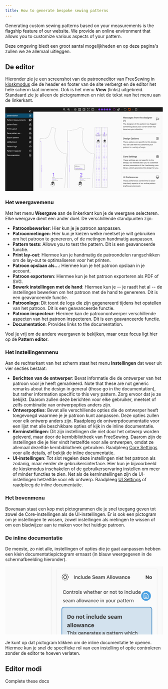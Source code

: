 ```yaml
---
title: How to generate bespoke sewing patterns
---
```


Generating custom sewing patterns based on your measurements is the flagship feature of our website. We provide an online environment that allows you to customize various aspects of your pattern.

Deze omgeving biedt een groot aantal mogelijkheden en op deze pagina's zullen we ze allemaal uitleggen.

<ControlTip />

## De editor

Hieronder zie je een screenshot van de patrooneditor van FreeSewing in [kioskmodus](/docs/about/site/draft/ui-settings/kiosk) die de header en footer van de site verbergt en de editor het hele scherm laat innemen. Ook is het menu **View** (links) uitgebreid. Standaard zie je alleen de pictogrammen en niet de tekst van het menu aan de linkerkant.

![Screenshot van de patroonbewerker van FreeSewing](editor.png "Screenshot van de patroonbewerker van Freesewing")

### Het weergavemenu

Met het menu **Weergave** aan de linkerkant kun je de weergave selecteren. Elke weergave dient een ander doel. De verschillende standpunten zijn:

- **Patroonbewerker**: Hier kun je je patroon aanpassen.
- **Patroonmetingen**: Hier kun je kiezen welke meetset je wilt gebruiken om het patroon te genereren, of de metingen handmatig aanpassen.
- **Pattern tests**: Allows you to test the pattern. Dit is een geavanceerde functie.
- **Print lay-out**: Hiermee kun je handmatig de patroondelen rangschikken om de lay-out te optimaliseren voor het printen.
- **Patroon opslaan als...**: Hiermee kun je het patroon opslaan in je account.
- **Patroon exporteren**: Hiermee kun je het patroon exporteren als PDF of SVG.
- **Bewerk instellingen met de hand**: Hiermee kun je -- je raadt het al -- de instellingen bewerken om het patroon met de hand te genereren. Dit is een geavanceerde functie.
- **Patroonlogs**: Dit toont de logs die zijn gegenereerd tijdens het opstellen van het patroon. Dit is een geavanceerde functie.
- **Patroon inspecteur**: Hiermee kan de patroonontwerper verschillende aspecten van het patroon inspecteren. Dit is een geavanceerde functie.
- **Documentation**: Provides links to the documentation.

Voel je vrij om de andere weergaven te bekijken, maar onze focus ligt hier op de **Pattern editor**.

### Het instellingenmenu

Aan de rechterkant van het scherm staat het menu **Instellingen** dat weer uit vier secties bestaat:

- **Berichten van de ontwerper**: Bevat informatie die de ontwerper van het patroon voor je heeft gemarkeerd. Note that these are not generic remarks about the design in general (those go in the documentation), but rather information specific to this very pattern. Zorg ervoor dat je ze bekijkt. Daarom zullen deze berichten voor elke gebruiker, meetset of zelfs combinatie van ontwerpopties anders zijn.
- **Ontwerpopties**: Bevat alle verschillende opties die de ontwerper heeft toegevoegd waarmee je je patroon kunt aanpassen. Deze opties zullen voor elk ontwerp anders zijn. Raadpleeg de ontwerpdocumentatie voor een lijst met alle beschikbare opties of kijk in de inline documentatie.
- **Kerninstellingen**: Dit zijn instellingen die niet door het ontwerp worden geleverd, maar door de kernbibliotheek van FreeSewing. Daarom zijn de instellingen die je hier vindt hetzelfde voor alle ontwerpen, omdat ze allemaal dezelfde kernbibliotheek gebruiken. Raadpleeg [Core Settings](/docs/about/site/draft/core-settings) voor alle details, of bekijk de inline documentatie.
- **UI-instellingen**: Tot slot regelen deze instellingen niet het patroon als zodanig, maar eerder de gebruikersinterface. Hier kun je bijvoorbeeld de kioskmodus inschakelen of de gebruikerservaring instellen om meer of minder functies te zien. Net als de kerninstellingen zijn de UI-instellingen hetzelfde voor elk ontwerp. Raadpleeg [UI Settings](/docs/about/site/draft/ui-settings) of raadpleeg de inline documentatie.

### Het bovenmenu

Bovenaan staat een kop met pictogrammen die je snel toegang geven tot zowel de Core-instellingen als de UI-instellingen. Er is ook een pictogram om je instellingen te wissen, zowel instellingen als metingen te wissen of om een bladwijzer aan te maken voor het huidige patroon.

### De inline documentatie

De meeste, zo niet alle, instellingen of opties die je gaat aanpassen hebben een klein documentatiepictogram ernaast (in blauw weergegeven in de schermafbeelding hieronder).

![Schermafbeelding van het pictogram docs](docs.png)

Je kunt op dat pictogram klikken om de inline documentatie te openen. Hiermee kun je snel de specifieke rol van een instelling of optie controleren zonder de editor te hoeven verlaten.

## Editor modi

<Fixme>Complete these docs</Fixme>
